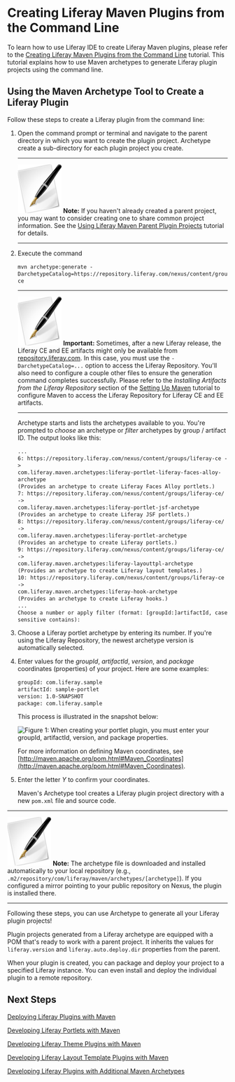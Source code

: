 # Creating Liferay Maven Plugins from the Command Line [](id=creating-liferay-maven-plugins-from-the-command-lin-lp-6-2-develop-tutorial)

To learn how to use Liferay IDE to create Liferay Maven plugins, please refer to
the 
[Creating Liferay Maven Plugins from the Command Line](https://www-ldn.liferay.com/develop/tutorials/-/knowledge_base/creating-liferay-maven-plugins-from-the-command-lin-lp-6-2-develop-tutorial)
tutorial. This tutorial explains how to use Maven archetypes to generate
Liferay plugin projects using the command line.

## Using the Maven Archetype Tool to Create a Liferay Plugin

Follow these steps to create a Liferay plugin from the command line:

1.  Open the command prompt or terminal and navigate to the parent directory in
    which you want to create the plugin project. Archetype create a
    sub-directory for each plugin project you create.

    ---

    ![note](../../images/tip-pen-paper.png) **Note:** If you haven't already
    created a parent project, you may want to consider creating one to share
    common project information. See the
    [Using Liferay Maven Parent Plugin Projects](https://www-ldn.liferay.com/develop/tutorials/-/knowledge_base/using-liferay-maven-parent-plugin-projects-lp-6-2-develop-tutorial)
    tutorial for details.

    ---

2.  Execute the command

        mvn archetype:generate -DarchetypeCatalog=https://repository.liferay.com/nexus/content/groups/liferay-ce

    ---

    ![note](../../images/tip-pen-paper.png) **Important:** Sometimes, after a
    new Liferay release, the Liferay CE and EE artifacts might only be available
    from [repository.liferay.com](repository.liferay.com). In this case, you
    must use the `-DarchetypeCatalog=...` option to access the Liferay
    Repository.  You'll also need to configure a couple other files to ensure
    the generation command completes successfully. Please refer to the
    *Installing Artifacts from the Liferay Repository* section of the
    [Setting Up Maven](https://www-ldn.liferay.com/develop/tutorials/-/knowledge_base/setting-up-maven-lp-6-2-develop-tutorial)
    tutorial to configure Maven to access the Liferay Repository for Liferay CE
    and EE artifacts. 

    ---

    <!-- Edit archetype generate command and remove above note when GA1 artifacts
    are available from Maven Central. -Cody -->

    Archetype starts and lists the archetypes available to you. You're prompted
    to *choose* an archetype or *filter* archetypes by group / artifact ID. The
    output looks like this: 

        ...
        6: https://repository.liferay.com/nexus/content/groups/liferay-ce -> 
        com.liferay.maven.archetypes:liferay-portlet-liferay-faces-alloy-archetype
        (Provides an archetype to create Liferay Faces Alloy portlets.)
        7: https://repository.liferay.com/nexus/content/groups/liferay-ce/ -> 
        com.liferay.maven.archetypes:liferay-portlet-jsf-archetype
        (Provides an archetype to create Liferay JSF portlets.)
        8: https://repository.liferay.com/nexus/content/groups/liferay-ce/ ->
        com.liferay.maven.archetypes:liferay-portlet-archetype
        (Provides an archetype to create Liferay portlets.)
        9: https://repository.liferay.com/nexus/content/groups/liferay-ce/ ->
        com.liferay.maven.archetypes:liferay-layouttpl-archetype
        (Provides an archetype to create Liferay layout templates.)
        10: https://repository.liferay.com/nexus/content/groups/liferay-ce ->
        com.liferay.maven.archetypes:liferay-hook-archetype
        (Provides an archetype to create Liferay hooks.)
        ...
        Choose a number or apply filter (format: [groupId:]artifactId, case 
        sensitive contains):
        
<!--
        ...
        39: remote -> com.liferay.maven.archetypes:liferay-hook-archetype
        (Provides an archetype to create Liferay hooks.)
        40: remote -> com.liferay.maven.archetypes:liferay-layouttpl-archetype
        (Provides an archetype to create Liferay layout templates.)
        41: remote -> com.liferay.maven.archetypes:liferay-portlet-archetype
        (Provides an archetype to create Liferay portlets.)
        42: remote -> com.liferay.maven.archetypes:liferay-portlet-icefaces-archetype
        (Provides an archetype to create Liferay ICEfaces portlets.)
        43: remote -> com.liferay.maven.archetypes:liferay-portlet-jsf-archetype
        (Provides an archetype to create Liferay JSF portlets.)
        ...
        Choose a number or apply filter (format: [groupId:]artifactId,
        case sensitive contains):
-->
<!-- Output will look similar to this once GA1 artifacts are officially
available on Maven Central/ZIP files. Add similar output back, when available
-Cody -->

3. Choose a Liferay portlet archetype by entering its number. If you're using
the Liferay Repository, the newest archetype version is automatically selected.

<!--
3.  To find the right Liferay archetype for your project, you can either scroll
    up to find it or apply filters to narrow the set of results. Filtering on
    *liferay* as your group ID, and a plugin type (*portlet*, *hook*, *theme*,
    etc.) can help you focus on more applicable Liferay archetypes. 

    Entering `liferay:portlet` as a filter gives a listing of Liferay portlet
    archetypes: -->
<!-- Add back when filtering is relevant (using GA1 artifacts from Central -Cody
-->
<!--
        Choose a number or apply filter (format: [groupId:]artifactId, case
        sensitive contains): : liferay:portlet Choose archetype:
        1: remote -> com.liferay.maven.archetypes:liferay-portlet-archetype
        (Provides an archetype to create Liferay portlets.)
        2: remote ->
        com.liferay.maven.archetypes:liferay-portlet-icefaces-archetype (Pr
        ovides an archetype to create Liferay ICEfaces portlets.)
        3: remote -> com.liferay.maven.archetypes:liferay-portlet-jsf-archetype
        (Provide s an archetype to create Liferay JSF portlets.)
        4: remote ->
        com.liferay.maven.archetypes:liferay-portlet-liferay-faces-alloy-ar
        chetype (Provides an archetype to create Liferay Faces Alloy portlets.)
        5: remote ->
        com.liferay.maven.archetypes:liferay-portlet-primefaces-archetype (
        Provides an archetype to create Liferay PrimeFaces portlets.)
        6: remote ->
        com.liferay.maven.archetypes:liferay-portlet-richfaces-archetype (P
        rovides an archetype to create Liferay RichFaces portlets.) Choose a
        number or apply filter (format: [groupId:]artifactId, case sensitive co
        ntains): :

4.  Choose an archetype by entering its number.-->
<!-- Add back when step 3. is added back -->

<!--
5.  You're prompted to choose the archetype version. Enter the number
    corresponding to the Liferay version for the archetype. However, you're not
    required to select the archetype version that corresponds with your Liferay
    instance; older archetype versions are compatible with updated Liferay
    bundles. 

        Choose com.liferay.maven.archetypes:liferay-portlet-archetype version:
        1: 6.0.2
        2: 6.0.3
        3: 6.0.4
        4: 6.0.5
        5: 6.0.6
        6: 6.1.0
        7: 6.1.1
        8: 6.1.2
        9: 6.1.10
        10: 6.1.20
        11: 6.1.30
        12: 6.2.0-B1
        13: 6.2.0-B2
        14: 6.2.0-B3
        15: 6.2.0-M5
        16: 6.2.0-M6
        17: 6.2.0-RC1
        18: 6.2.0-RC2
        19: 6.2.0-RC3
        20: 6.2.0-RC4
        21: 6.2.0-RC5
        Choose a number: 21:
-->
<!-- Add back when GA1 artifacts are available from Central. --Cody -->

4.  Enter values for the *groupId*, *artifactId*, *version*, and *package*
    coordinates (properties) of your project. Here are some examples: 

        groupId: com.liferay.sample
        artifactId: sample-portlet
        version: 1.0-SNAPSHOT
        package: com.liferay.sample

    This process is illustrated in the snapshot below:

    ![Figure 1: When creating your portlet plugin, you must enter your *groupId*, *artifactId*, *version*, and *package* properties.](../../images/maven-portlet-plugin-settings.png)

    For more information on defining Maven coordinates, see
    [http://maven.apache.org/pom.html#Maven_Coordinates](http://maven.apache.org/pom.html#Maven_Coordinates).

5.  Enter the letter *Y* to confirm your coordinates.

    Maven's Archetype tool creates a Liferay plugin project directory with a new
    `pom.xml` file and source code. 

---

![note](../../images/tip-pen-paper.png) **Note:** The archetype file is
downloaded and installed automatically to your local repository (e.g.,
`.m2/repository/com/liferay/maven/archetypes/[archetype]`). If you
configured a mirror pointing to your public repository on Nexus, the
plugin is installed there. 

---

Following these steps, you can use Archetype to generate all your Liferay plugin
projects! 

Plugin projects generated from a Liferay archetype are equipped with a POM
that's ready to work with a parent project. It inherits the values for
`liferay.version` and `liferay.auto.deploy.dir` properties from the parent. 

When your plugin is created, you can package and deploy your project to a
specified Liferay instance. You can even install and deploy the individual
plugin to a remote repository. 

## Next Steps

[Deploying Liferay Plugins with Maven](/tutorials/-/knowledge_base/deploying-liferay-plugins-with-maven-lp-6-2-develop-tutorial)

[Developing Liferay Portlets with Maven](/tutorials/-/knowledge_base/creating-liferay-portlets-with-maven-lp-6-2-develop-tutorial)

[Developing Liferay Theme Plugins with Maven](/tutorials/-/knowledge_base/developing-liferay-theme-plugins-with-maven-lp-6-2-develop-tutorial)

[Developing Liferay Layout Template Plugins with Maven](/tutorials/-/knowledge_base/developing-liferay-layout-template-plugins-with-mav-lp-6-2-develop-tutorial)

[Developing Liferay Plugins with Additional Maven Archetypes](/tutorials/-/knowledge_base/developing-liferay-plugins-with-additional-maven-ar-lp-6-2-develop-tutorial)

